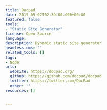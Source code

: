 ```yaml
---
title: Docpad
date: 2015-05-02T02:39:00.000+00:00
featured: false
tools:
- "Static Site Generator"
license: Open Source
language: 
description: Dynamic static site generator
headless-cms: ''
related_tools: []
tags:
- Node
urls:
  website: https://docpad.org/
  github: https://github.com/docpad/docpad
  twitter: https://twitter.com/DocPad
  other: ''
resources: []


---
```

